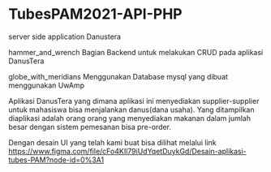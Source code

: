 # TubesPAM2021-API-PHP
server side application Danustera

hammer_and_wrench Bagian Backend untuk melakukan CRUD pada aplikasi DanusTera

globe_with_meridians Menggunakan Database mysql yang dibuat menggunakan UwAmp

Aplikasi DanusTera yang dimana aplikasi ini menyediakan supplier-supplier untuk mahasiswa bisa menjalankan danus(dana usaha). 
Yang ditampilkan diaplikasi adalah orang orang yang menyediakan makanan dalam jumlah besar dengan sistem pemesanan bisa pre-order.

Dengan desain UI yang telah kami buat bisa dilihat melalui link https://www.figma.com/file/cFo4KIl79iUdYqetDuykGd/Desain-aplikasi-tubes-PAM?node-id=0%3A1



